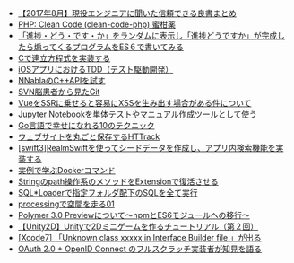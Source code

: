 - [【2017年8月】現役エンジニアに聞いた信頼できる良書まとめ](http://qiita.com/maimax/items/c5ac541be1d475c012cf)
- [PHP: Clean Code (clean-code-php) 蜜柑薬](http://qiita.com/tadsan/items/c47eb327684530721e8a)
- [「進捗・どう・です・か」をランダムに表示し「進捗どうですか」が完成したら煽ってくるプログラムをES６で書いてみる](http://qiita.com/sanonosa/items/d619c7f88e69ab205241)
- [Cで連立方程式を実装する](http://qiita.com/kousugiyamanepson/items/f940327d54f28eca4302)
- [iOSアプリにおけるTDD（テスト駆動開発）](http://qiita.com/_ozwio/items/e1de26519c071460d94b)
- [NNablaのC++APIを試す](http://qiita.com/ashitani/items/c853b3883bc62a52be97)
- [SVN脳患者から見たGit](http://qiita.com/kaityo256/items/81e7951a1ca2706955a4)
- [VueをSSRに乗せると容易にXSSを生み出す場合がある件について](http://qiita.com/alfa/items/b0e807ae040fc8f61d20)
- [Jupyter Notebookを単体テストやマニュアル作成ツールとして使う](http://qiita.com/pashango2/items/942e0d9cf10b9e6e96e1)
- [Go言語で幸せになれる10のテクニック](http://qiita.com/ksato9700/items/6228d4eb6d5b282f82f6)
- [ウェブサイトを丸ごと保存するHTTrack](http://qiita.com/lranran/items/72e5f0b49149409efb04)
- [[swift3]RealmSwiftを使ってシードデータを作成し、アプリ内検索機能を実装する](http://qiita.com/takuyama29/items/5940583e98a1c1f577a1)
- [実例で学ぶDockerコマンド](http://qiita.com/deeeet/items/ed2246497cd6fcfe4104)
- [Stringのpath操作系のメソッドをExtensionで復活させる](http://qiita.com/su_k/items/77345499e04de7f214ad)
- [SQL*Loaderで指定フォルダ配下のSQLを全て実行](http://qiita.com/around7days/items/223b0d2acf83b74500ea)
- [processingで空間を走る01](http://qiita.com/v_ohji/items/c185fc5b29b4d2b7425c)
- [Polymer 3.0 Previewについて〜npmとES6モジュールへの移行〜](http://qiita.com/jtakiguchi/items/b287077c89cf0c1c32a9)
- [【Unity2D】Unityで2Dミニゲームを作るチュートリアル（第２回）](http://qiita.com/2dgames_jp/items/fc8aabe89402577f96e7)
- [[Xcode7] 「Unknown class xxxxx in Interface Builder file.」が出る](http://qiita.com/eidera/items/f6fd3b1088d7bd6fe523)
- [OAuth 2.0 + OpenID Connect のフルスクラッチ実装者が知見を語る](http://qiita.com/TakahikoKawasaki/items/f2a0d25a4f05790b3baa)
